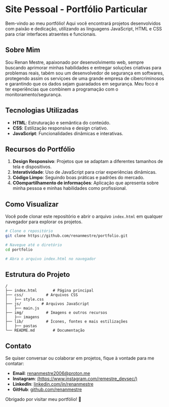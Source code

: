 # Site Pessoal - Portfólio Particular

Bem-vindo ao meu portfólio! Aqui você encontrará projetos desenvolvidos com paixão e dedicação, utilizando as linguagens JavaScript, HTML e CSS para criar interfaces atraentes e funcionais.

## Sobre Mim

Sou Renan Mestre, apaixonado por desenvolvimento  web, sempre buscando aprimorar minhas habilidades e entregar soluções criativas para problemas reais, tabém sou um desenvolvedor de segurança em softwares, protegendo assim os serviçoes de uma grande empresa de cibercriminosos e garantindo que os dados sejam guaradados em segurança. Meu foco é ter experiências que combinem a programação com o monitoramento/segurança.

## Tecnologias Utilizadas

- **HTML**: Estruturação e semântica do conteúdo.
- **CSS**: Estilização responsiva e design criativo.
- **JavaScript**: Funcionalidades dinâmicas e interativas.

## Recursos do Portfólio

1. **Design Responsivo**: Projetos que se adaptam a diferentes tamanhos de tela e dispositivos.
2. **Interatividade**: Uso de JavaScript para criar experiências dinâmicas.
3. **Código Limpo**: Seguindo boas práticas e padrões do mercado.
4. **C0ompartilhamento de informações**: Aplicação que apresenta sobre minha pessoa e minhas habilidades como profissional.

## Como Visualizar

Você pode clonar este repositório e abrir o arquivo `index.html` em qualquer navegador para explorar os projetos.

```bash
# Clone o repositório
git clone https://github.com/renanmestre/portfolio.git

# Navegue até o diretório
cd portfolio

# Abra o arquivo index.html no navegador
```

## Estrutura do Projeto

```plaintext
/
├── index.html       # Página principal
├── css/          # Arquivos CSS
│   ├── style.css
├── js/         # Arquivos JavaScript
│   ├── main.js
├── img/          # Imagens e outros recursos
│   ├── imagens
├── lib/          # Ícones, fontes e mais estilizações
│   ├── pastas
└── README.md        # Documentação
```

## Contato

Se quiser conversar ou colaborar em projetos, fique à vontade para me contatar:

- **Email**: renanmestre2006@proton.me
- **Instagram**: [(https://www.instagram.com/remestre_devsec/)](https://www.instagram.com/remestre_devsec/)
- **LinkedIn**: [linkedin.com/in/renanmestre](https://linkedin.com/in/renanmestre)
- **GitHub**: [github.com/renanmestre](https://github.com/renanmestre)

Obrigado por visitar meu portfólio! :rocket:
